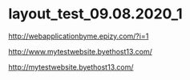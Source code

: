# layout_test_09.08.2020_1
http://webapplicationbyme.epizy.com/?i=1

http://www.mytestwebsite.byethost13.com/

http://mytestwebsite.byethost13.com/

